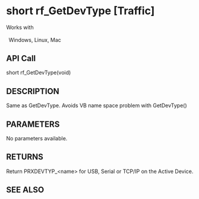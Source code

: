 # short rf_GetDevType [Traffic]

Works with <p class="s1" style="padding-top: 2pt;padding-left: 5pt;text-indent: 0pt;text-align: left;"><a name="bookmark383">&zwnj;</a>Windows, Linux, Mac<a name="bookmark384">&zwnj;</a></p>

## API Call
short rf_GetDevType(void)
## DESCRIPTION
Same as GetDevType. Avoids VB name space problem with GetDevType()

## PARAMETERS
No parameters available.

## RETURNS
Return PRXDEVTYP_&lt;name&gt; for USB, Serial or TCP/IP on the Active Device.

## SEE ALSO

